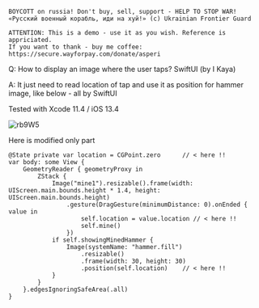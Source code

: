 ```
BOYCOTT on russia! Don't buy, sell, support - HELP TO STOP WAR!
«Русский военный корабль, иди на хуй!» (c) Ukrainian Frontier Guard

ATTENTION: This is a demo - use it as you wish. Reference is appriciated.
If you want to thank - buy me coffee: https://secure.wayforpay.com/donate/asperi
```

Q: How to display an image where the user taps? SwiftUI (by I Kaya)

A: It just need to read location of tap and use it as position for hammer image, like below - all by SwiftUI

Tested with Xcode 11.4 / iOS 13.4

![rb9W5](https://user-images.githubusercontent.com/62171579/170923260-b2093c6a-d5ac-4285-90d7-1c435af82a60.gif)

Here is modified only part


    @State private var location = CGPoint.zero      // < here !!
    var body: some View {
        GeometryReader { geometryProxy in
            ZStack {
                Image("mine1").resizable().frame(width: UIScreen.main.bounds.height * 1.4, height: UIScreen.main.bounds.height)
                    .gesture(DragGesture(minimumDistance: 0).onEnded { value in
                        self.location = value.location // < here !!
                        self.mine()
                    })
                if self.showingMinedHammer {
                    Image(systemName: "hammer.fill")
                        .resizable()
                        .frame(width: 30, height: 30)
                        .position(self.location)    // < here !!
                }
            }
        }.edgesIgnoringSafeArea(.all)
    }
